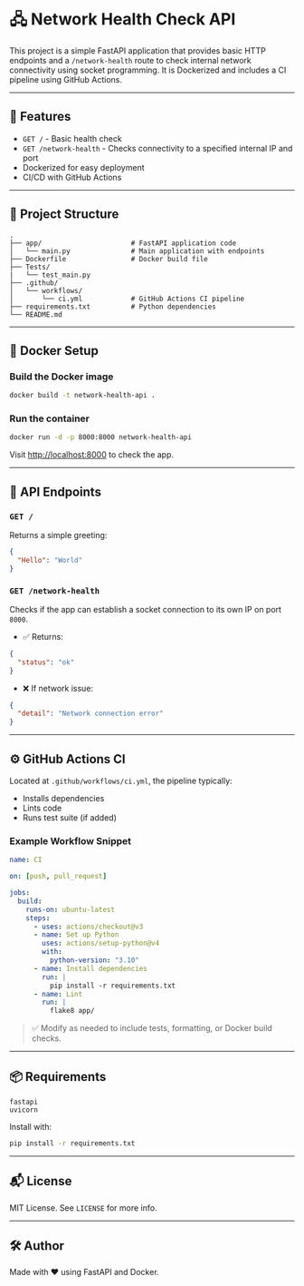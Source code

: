 # 🖧 Network Health Check API

This project is a simple FastAPI application that provides basic HTTP endpoints and a `/network-health` route to check internal network connectivity using socket programming. It is Dockerized and includes a CI pipeline using GitHub Actions.

---

## 🚀 Features

- `GET /` - Basic health check
- `GET /network-health` - Checks connectivity to a specified internal IP and port
- Dockerized for easy deployment
- CI/CD with GitHub Actions

---

## 📁 Project Structure

```
.
├── app/                      # FastAPI application code
│   └── main.py               # Main application with endpoints
├── Dockerfile                # Docker build file
├── Tests/
|   └── test_main.py 
├── .github/
│   └── workflows/
│       └── ci.yml            # GitHub Actions CI pipeline
├── requirements.txt          # Python dependencies
└── README.md
```

---

## 🐳 Docker Setup

### Build the Docker image

```bash
docker build -t network-health-api .
```

### Run the container

```bash
docker run -d -p 8000:8000 network-health-api
```

Visit [http://localhost:8000](http://localhost:8000) to check the app.

---

## 🧪 API Endpoints

### `GET /`

Returns a simple greeting:

```json
{
  "Hello": "World"
}
```

### `GET /network-health`

Checks if the app can establish a socket connection to its own IP on port `8000`.

- ✅ Returns:
```json
{
  "status": "ok"
}
```

- ❌ If network issue:
```json
{
  "detail": "Network connection error"
}
```

---

## ⚙️ GitHub Actions CI

Located at `.github/workflows/ci.yml`, the pipeline typically:

- Installs dependencies
- Lints code
- Runs test suite (if added)

### Example Workflow Snippet

```yaml
name: CI

on: [push, pull_request]

jobs:
  build:
    runs-on: ubuntu-latest
    steps:
      - uses: actions/checkout@v3
      - name: Set up Python
        uses: actions/setup-python@v4
        with:
          python-version: "3.10"
      - name: Install dependencies
        run: |
          pip install -r requirements.txt
      - name: Lint
        run: |
          flake8 app/
```

> ✅ Modify as needed to include tests, formatting, or Docker build checks.

---

## 📦 Requirements

```
fastapi
uvicorn
```

Install with:

```bash
pip install -r requirements.txt
```

---

## 📬 License

MIT License. See `LICENSE` for more info.

---

## 🛠 Author

Made with ❤️ using FastAPI and Docker.
